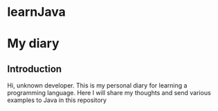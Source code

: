 # learnJava

<h1>My diary</h1>
<h2>Introduction</h2>
<p>
  Hi, unknown developer.
  This is my personal diary for learning a programming language.
  Here I will share my thoughts and send various examples to Java in this repository
</p>
